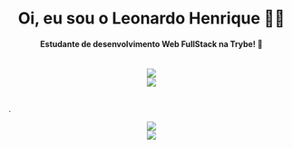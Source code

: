
# <div align="center">Oi, eu sou o Leonardo Henrique 🙋‍♂️</div>
#### <div align="center">Estudante de desenvolvimento Web FullStack na Trybe! 💚</div>
<br/>

<div align="center"><img src="https://github-readme-stats.vercel.app/api?username=leonardohenriquedev&show_icons=true&theme=vue-dark&hide=stars,issues&locale=pt-br"></div>
<div align="center"><img src="https://github-readme-stats.vercel.app/api/top-langs/?username=leonardohenriquedev&layout=compact&theme=vue-dark"></div>
<br/>



.<div align="center"> [<img src="https://img.shields.io/badge/LinkedIn-0077B5?style=for-the-badge&logo=linkedin&logoColor=white">](https://www.linkedin.com/in/leonardohenriquemachado/)<div align="center"> ![](https://komarev.com/ghpvc/?username=your-github-leonardohenriquedev&color=green)</div></div>





